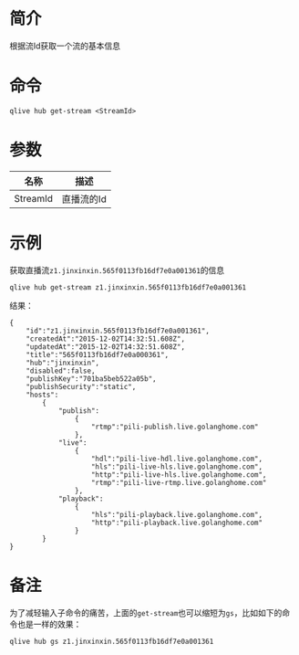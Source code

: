 # 简介

根据流Id获取一个流的基本信息

# 命令

```
qlive hub get-stream <StreamId>
```

# 参数

|名称|描述|
|--------|-------|
|StreamId|直播流的Id|

# 示例

获取直播流`z1.jinxinxin.565f0113fb16df7e0a001361`的信息

```
qlive hub get-stream z1.jinxinxin.565f0113fb16df7e0a001361
```

结果：

```
{
    "id":"z1.jinxinxin.565f0113fb16df7e0a001361",
    "createdAt":"2015-12-02T14:32:51.608Z",
    "updatedAt":"2015-12-02T14:32:51.608Z",
    "title":"565f0113fb16df7e0a000361",
    "hub":"jinxinxin",
    "disabled":false,
    "publishKey":"701ba5beb522a05b",
    "publishSecurity":"static",
    "hosts":
        {
            "publish":
                {
                    "rtmp":"pili-publish.live.golanghome.com"
                },
            "live":
                {
                    "hdl":"pili-live-hdl.live.golanghome.com",
                    "hls":"pili-live-hls.live.golanghome.com",
                    "http":"pili-live-hls.live.golanghome.com",
                    "rtmp":"pili-live-rtmp.live.golanghome.com"
                },
            "playback":
                {
                    "hls":"pili-playback.live.golanghome.com",
                    "http":"pili-playback.live.golanghome.com"
                }
        }
}
```


# 备注

为了减轻输入子命令的痛苦，上面的`get-stream`也可以缩短为`gs`，比如如下的命令也是一样的效果：

```
qlive hub gs z1.jinxinxin.565f0113fb16df7e0a001361
```